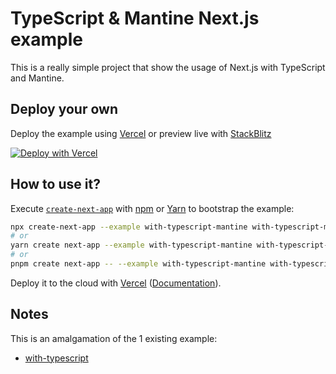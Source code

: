 # TypeScript & Mantine Next.js example

This is a really simple project that show the usage of Next.js with TypeScript and Mantine.

## Deploy your own

Deploy the example using [Vercel](https://vercel.com?utm_source=github&utm_medium=readme&utm_campaign=next-example) or preview live with [StackBlitz](https://stackblitz.com/github/vercel/next.js/tree/canary/examples/with-typescript-mantine)

[![Deploy with Vercel](https://vercel.com/button)](https://vercel.com/new/git/external?repository-url=https://github.com/vercel/next.js/tree/canary/examples/with-typescript-mantine&project-name=with-typescript-mantine&repository-name=with-typescript-mantine)

## How to use it?

Execute [`create-next-app`](https://github.com/vercel/next.js/tree/canary/packages/create-next-app) with [npm](https://docs.npmjs.com/cli/init) or [Yarn](https://yarnpkg.com/lang/en/docs/cli/create/) to bootstrap the example:

```bash
npx create-next-app --example with-typescript-mantine with-typescript-mantine-app
# or
yarn create next-app --example with-typescript-mantine with-typescript-mantine-app
# or
pnpm create next-app -- --example with-typescript-mantine with-typescript-mantine-app
```

Deploy it to the cloud with [Vercel](https://vercel.com/new?utm_source=github&utm_medium=readme&utm_campaign=next-example) ([Documentation](https://nextjs.org/docs/deployment)).

## Notes

This is an amalgamation of the 1 existing example:

- [with-typescript](https://github.com/vercel/next.js/tree/canary/examples/with-typescript)
